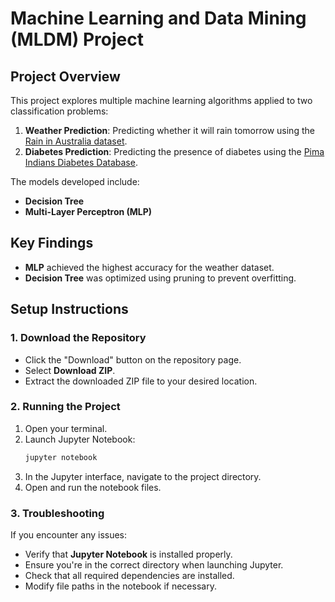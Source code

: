 # Machine Learning and Data Mining (MLDM) Project

## Project Overview
This project explores multiple machine learning algorithms applied to two classification problems:
1. **Weather Prediction**: Predicting whether it will rain tomorrow using the [Rain in Australia dataset](https://www.kaggle.com/jsphyg/weather-dataset-rattle-package).
2. **Diabetes Prediction**: Predicting the presence of diabetes using the [Pima Indians Diabetes Database](https://www.kaggle.com/uciml/pima-indians-diabetes-database).

The models developed include:
- **Decision Tree**
- **Multi-Layer Perceptron (MLP)**

## Key Findings
- **MLP** achieved the highest accuracy for the weather dataset.
- **Decision Tree** was optimized using pruning to prevent overfitting.

## Setup Instructions
### 1. Download the Repository
- Click the "Download" button on the repository page.
- Select **Download ZIP**.
- Extract the downloaded ZIP file to your desired location.

### 2. Running the Project
1. Open your terminal.
2. Launch Jupyter Notebook:
   ```bash
   jupyter notebook
   ```
3. In the Jupyter interface, navigate to the project directory.
4. Open and run the notebook files.

### 3. Troubleshooting
If you encounter any issues:
- Verify that **Jupyter Notebook** is installed properly.
- Ensure you're in the correct directory when launching Jupyter.
- Check that all required dependencies are installed.
- Modify file paths in the notebook if necessary.


